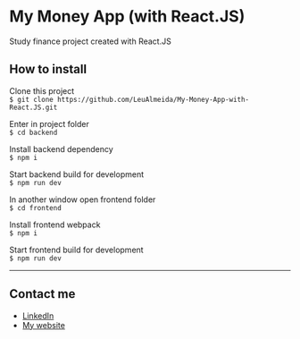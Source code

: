# My Money App (with React.JS)
 Study finance project created with React.JS

## How to install

Clone this project <br/>
`$ git clone https://github.com/LeuAlmeida/My-Money-App-with-React.JS.git`

Enter in project folder <br/>
`$ cd backend`

Install backend dependency <br/>
`$ npm i`

Start backend build for development <br/>
`$ npm run dev`

In another window open frontend folder <br/>
`$ cd frontend`

Install frontend webpack <br/>
`$ npm i`

Start frontend build for development <br/>
`$ npm run dev`

<hr/>

## Contact me

- <a href="https://www.linkedin.com/in/leonardoalmeida99/" target="_blank">LinkedIn</a>
- <a href="http://webid.net.br" target="_blank">My website</a>